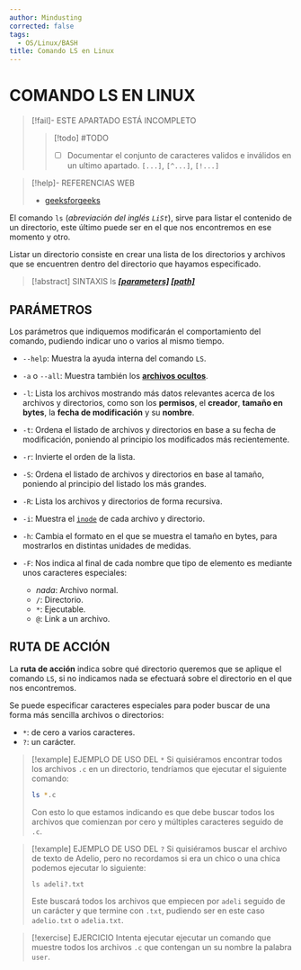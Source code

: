 ```yaml
---
author: Mindusting
corrected: false
tags:
  - OS/Linux/BASH
title: Comando LS en Linux
---
```


# COMANDO LS EN LINUX

> [!fail]- ESTE APARTADO ESTÁ INCOMPLETO
> > [!todo] #TODO
> > - [ ] Documentar el conjunto de caracteres validos e inválidos en un ultimo apartado.
> >     `[...]`, `[^...]`, `[!...]`

> [!help]- REFERENCIAS WEB
> - [geeksforgeeks](https://www.geeksforgeeks.org/ls-command-in-linux/)

El comando `ls` (*abreviación del inglés `LiSt`*), sirve para listar el contenido de un directorio, este último puede ser en el que nos encontremos en ese momento y otro.

Listar un directorio consiste en crear una lista de los directorios y archivos que se encuentren dentro del directorio que hayamos especificado.

> [!abstract] SINTAXIS
> ls ***[\[parameters\]](#PARÁMETROS) [\[path\]](#RUTA%20DE%20ACCIÓN)***

## PARÁMETROS

Los parámetros que indiquemos modificarán el comportamiento del comando, pudiendo indicar uno o varios al mismo tiempo.

- `--help`:
    Muestra la ayuda interna del comando `LS`.

- `-a` o `--all`:
    Muestra también los [**archivos ocultos**](../linux_hidden_files.md).

- `-l`:
    Lista los archivos mostrando más datos relevantes acerca de los archivos y directorios, como son los **permisos**, el **creador**, **tamaño en bytes**, la **fecha de modificación** y su **nombre**.

- `-t`:
    Ordena el listado de archivos y directorios en base a su fecha de modificación, poniendo al principio los modificados más recientemente.

- `-r`:
    Invierte el orden de la lista.

- `-S`:
    Ordena el listado de archivos y directorios en base al tamaño, poniendo al principio del listado los más grandes.

- `-R`:
    Lista los archivos y directorios de forma recursiva.

- `-i`:
    Muestra el [`inode`](../linux_inode.md) de cada archivo y directorio.

- `-h`:
    Cambia el formato en el que se muestra el tamaño en bytes, para mostrarlos en distintas unidades de medidas.

- `-F`:
    Nos indica al final de cada nombre que tipo de elemento es mediante unos caracteres especiales:
    - *nada*: Archivo normal.
    - `/`: Directorio.
    - `*`: Ejecutable.
    - `@`: Link a un archivo.

## RUTA DE ACCIÓN

La **ruta de acción** indica sobre qué directorio queremos que se aplique el comando `LS`, si no indicamos nada se efectuará sobre el directorio en el que nos encontremos.

Se puede especificar caracteres especiales para poder buscar de una forma más sencilla archivos o directorios:

- `*`: de cero a varios caracteres.
- `?`: un carácter.

> [!example] EJEMPLO DE USO DEL `*`
> Si quisiéramos encontrar todos los archivos `.c` en un directorio, tendríamos que ejecutar el siguiente comando:
> 
> ```bash
> ls *.c
> ```
> 
> Con esto lo que estamos indicando es que debe buscar todos los archivos que comienzan por cero y múltiples caracteres seguido de `.c`.

> [!example] EJEMPLO DE USO DEL `?`
> Si quisiéramos buscar el archivo de texto de Adelio, pero no recordamos si era un chico o una chica podemos ejecutar lo siguiente:
> 
> ```
> ls adeli?.txt
> ```
> 
> Este buscará todos los archivos que empiecen por `adeli` seguido de un carácter y que termine con `.txt`, pudiendo ser en este caso `adelio.txt` o `adelia.txt`.

> [!exercise] EJERCICIO
> Intenta ejecutar ejecutar un comando que muestre todos los archivos `.c` que contengan un su nombre la palabra `user`.

